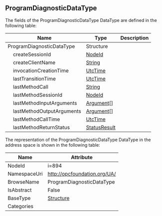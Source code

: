 <!-- datatype -->
## ProgramDiagnosticDataType
  
<!-- end of description -->
The fields of the ProgramDiagnosticDataType DataType are defined in the following table:  

|Name|Type|Description|
|---|---|---|
|ProgramDiagnosticDataType|Structure||
|&nbsp;&nbsp;&nbsp;&nbsp;createSessionId|[NodeId](../../DataTypes/NodeId/readme.md)||
|&nbsp;&nbsp;&nbsp;&nbsp;createClientName|[String](../../DataTypes/String/readme.md)||
|&nbsp;&nbsp;&nbsp;&nbsp;invocationCreationTime|[UtcTime](../../DataTypes/UtcTime/readme.md)||
|&nbsp;&nbsp;&nbsp;&nbsp;lastTransitionTime|[UtcTime](../../DataTypes/UtcTime/readme.md)||
|&nbsp;&nbsp;&nbsp;&nbsp;lastMethodCall|[String](../../DataTypes/String/readme.md)||
|&nbsp;&nbsp;&nbsp;&nbsp;lastMethodSessionId|[NodeId](../../DataTypes/NodeId/readme.md)||
|&nbsp;&nbsp;&nbsp;&nbsp;lastMethodInputArguments|[Argument](../../DataTypes/Argument/readme.md)[]||
|&nbsp;&nbsp;&nbsp;&nbsp;lastMethodOutputArguments|[Argument](../../DataTypes/Argument/readme.md)[]||
|&nbsp;&nbsp;&nbsp;&nbsp;lastMethodCallTime|[UtcTime](../../DataTypes/UtcTime/readme.md)||
|&nbsp;&nbsp;&nbsp;&nbsp;lastMethodReturnStatus|[StatusResult](../../DataTypes/StatusResult/readme.md)||

The representation of the ProgramDiagnosticDataType DataType in the address space is shown in the following table:  

|Name|Attribute|
|---|---|
|NodeId|i=894|
|NamespaceUri|http://opcfoundation.org/UA/|
|BrowseName|ProgramDiagnosticDataType|
|IsAbstract|False|
|BaseType|[Structure](../../DataTypes/Structure/readme.md)|
|Categories||

